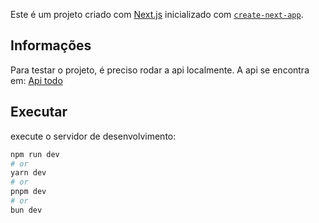 Este é um projeto criado com [Next.js](https://nextjs.org/) inicializado com [`create-next-app`](https://github.com/vercel/next.js/tree/canary/packages/create-next-app).

## Informações

Para testar o projeto, é preciso rodar a api localmente.
A api se encontra em: [Api todo](https://github.com/WillianMedeiros14/todo-bemol-api)

## Executar

execute o servidor de desenvolvimento:

```bash
npm run dev
# or
yarn dev
# or
pnpm dev
# or
bun dev
```
